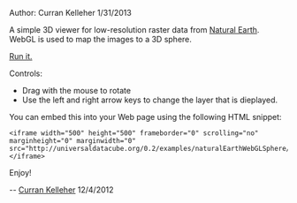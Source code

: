 Author: Curran Kelleher
1/31/2013

A simple 3D viewer for low-resolution raster data from [Natural Earth](http://www.naturalearthdata.com/). WebGL is used to map the images to a 3D sphere.

[Run it.](http://universaldatacube.org/0.2/examples/naturalEarthWebGLSphere/earth.html)

Controls:

 * Drag with the mouse to rotate
 * Use the left and right arrow keys to change the layer that is dieplayed.

You can embed this into your Web page using the following HTML snippet:

    <iframe width="500" height="500" frameborder="0" scrolling="no" marginheight="0" marginwidth="0" src="http://universaldatacube.org/0.2/examples/naturalEarthWebGLSphere/earth.html"></iframe>

Enjoy!

-- [Curran Kelleher](https://docs.google.com/document/edit?id=1N0zyc6y2xCWWcmbs0AfpggWsLgbuSMRK0r5zzdRj-HA) 12/4/2012
